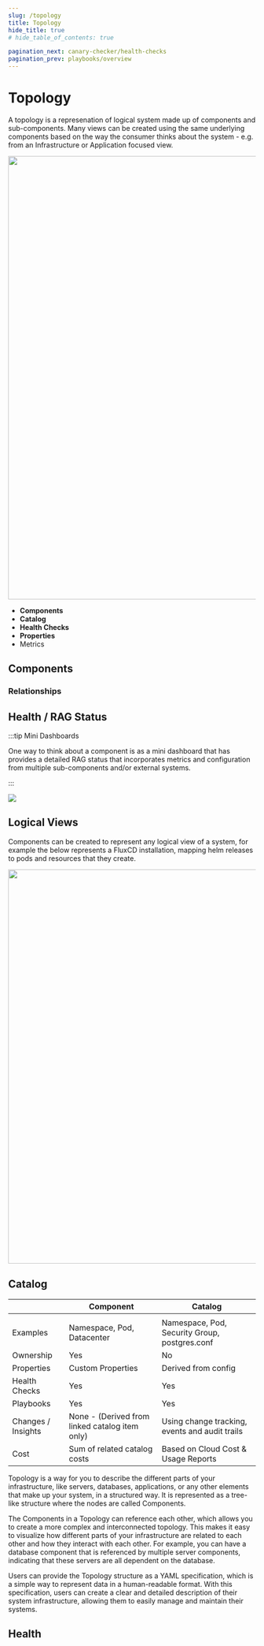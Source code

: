 ```yaml
---
slug: /topology
title: Topology
hide_title: true
# hide_table_of_contents: true

pagination_next: canary-checker/health-checks
pagination_prev: playbooks/overview
---
```



# Topology

A topology is a represenation of logical system made up of components and sub-components. Many views can be created using the same underlying components based on the way the consumer thinks about the system - e.g. from an Infrastructure or Application focused view.



<img src="/img/topology.svg" width="900px"/>







* **Components**
* **Catalog**
* **Health Checks**
* **Properties**
* Metrics



## Components

### Relationships


## Health / RAG Status
:::tip Mini Dashboards

One way to think about a component is as a mini dashboard that has provides a detailed RAG status that incorporates metrics and configuration from multiple sub-components and/or external systems.

:::

![](/img/topology-card.svg)



## Logical Views

Components can be created to represent any logical view of a system, for example the below represents a FluxCD installation, mapping helm releases to pods and resources that they create.



<img src="/img/flux-topology.svg" width="800px"/>



## Catalog

|                    | Component                                       | Catalog                                        |
| ------------------ | ----------------------------------------------- | ---------------------------------------------- |
|                    |                                                 |                                                |
| Examples           | Namespace, Pod, Datacenter                      | Namespace, Pod, Security Group, postgres.conf  |
| Ownership          | Yes                                             | No                                             |
| Properties         | Custom Properties                               | Derived from config                            |
| Health Checks      | Yes                                             | Yes                                            |
| Playbooks          | Yes                                             | Yes                                            |
| Changes / Insights | None -  (Derived from linked catalog item only) | Using change tracking, events and audit trails |
| Cost               | Sum of related catalog costs                    | Based on Cloud Cost & Usage Reports            |






Topology is a way for you to describe the different parts of your infrastructure, like servers, databases, applications, or any other elements that make up your system, in a structured way. It is represented as a tree-like structure where the nodes are called Components.

The Components in a Topology can reference each other, which allows you to create a more complex and interconnected topology. This makes it easy to visualize how different parts of your infrastructure are related to each other and how they interact with each other. For example, you can have a database component that is referenced by multiple server components, indicating that these servers are all dependent on the database.

Users can provide the Topology structure as a YAML specification, which is a simple way to represent data in a human-readable format. With this specification, users can create a clear and detailed description of their system infrastructure, allowing them to easily manage and maintain their systems.

## Health
